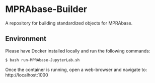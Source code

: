 # MPRAbase-Builder

A repository for building standardized objects for MPRAbase.
## Environment

Please have Docker installed locally and run the following commands:

```bash
$ bash run-MPRAbase-JupyterLab.sh
```

Once the container is running, open a web-browser and navigate to: http://localhost:1000